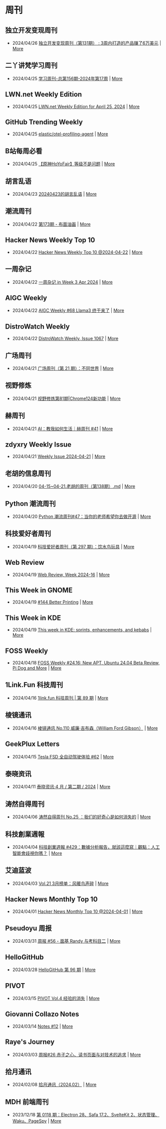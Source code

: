 # 周刊

## 独立开发变现周刊
- 2024/04/26 [独立开发变现周刊（第131期） : 3周内打造的产品赚了6万美元](https://www.ezindie.com/weekly/issue-131) | [More](channels/%E7%8B%AC%E7%AB%8B%E5%BC%80%E5%8F%91%E5%8F%98%E7%8E%B0%E5%91%A8%E5%88%8A.md)

## 二丫讲梵学习周刊
- 2024/04/25 [学习周刊-总第156期-2024年第17周](https://wiki.eryajf.net/pages/86eeef/) | [More](channels/%E4%BA%8C%E4%B8%AB%E8%AE%B2%E6%A2%B5%E5%AD%A6%E4%B9%A0%E5%91%A8%E5%88%8A.md)

## LWN.net Weekly Edition
- 2024/04/25 [LWN.net Weekly Edition for April 25, 2024](https://lwn.net/Articles/970328/) | [More](channels/LWN.net%20Weekly%20Edition.md)

## GitHub Trending Weekly
- 2024/04/25 [elastic/otel-profiling-agent](https://github.com/elastic/otel-profiling-agent) | [More](channels/GitHub%20Trending%20Weekly.md)

## B站每周必看
- 2024/04/25 [【原神HoYoFair】等级不是问题](https://www.bilibili.com/video/BV19x4y1a7PB) | [More](channels/B%E7%AB%99%E6%AF%8F%E5%91%A8%E5%BF%85%E7%9C%8B.md)

## 胡言乱语
- 2024/04/23 [20240423的胡言乱语](https://www.bboy.app/2024/04/23/20240423%E7%9A%84%E8%83%A1%E8%A8%80%E4%B9%B1%E8%AF%AD/) | [More](channels/%E8%83%A1%E8%A8%80%E4%B9%B1%E8%AF%AD.md)

## 潮流周刊
- 2024/04/22 [第173期 - 布面油画](https://weekly.tw93.fun/posts/173-%E5%B8%83%E9%9D%A2%E6%B2%B9%E7%94%BB/) | [More](channels/%E6%BD%AE%E6%B5%81%E5%91%A8%E5%88%8A.md)

## Hacker News Weekly Top 10
- 2024/04/22 [Hacker News Weekly Top 10 @2024-04-22](https://github.com/headllines/hackernews-weekly/issues/218) | [More](channels/Hacker%20News%20Weekly%20Top%2010.md)

## 一周杂记
- 2024/04/22 [一周杂记 in Week 3 Apr 2024](http://kingsamchen.github.io/2024/04/22/weekly-2024-apr-3/) | [More](channels/%E4%B8%80%E5%91%A8%E6%9D%82%E8%AE%B0.md)

## AIGC Weekly
- 2024/04/22 [AIGC Weekly #68 Llama3 终于来了](https://quail.ink/op7418/p/aigc-weekly-68) | [More](channels/AIGC%20Weekly.md)

## DistroWatch Weekly
- 2024/04/22 [DistroWatch Weekly, Issue 1067](https://distrowatch.com/weekly.php?issue=20240422) | [More](channels/DistroWatch%20Weekly.md)

## 广场周刊
- 2024/04/21 [广场周刊（第 21 期）：不同世界](https://immmmm.com/weekly-21-20240421/) | [More](channels/%E5%B9%BF%E5%9C%BA%E5%91%A8%E5%88%8A.md)

## 视野修炼
- 2024/04/21 [视野修炼第81期|Chrome124新功能](https://sugarat.top/weekly/2024-04-21.html) | [More](channels/%E8%A7%86%E9%87%8E%E4%BF%AE%E7%82%BC.md)

## 赫周刊
- 2024/04/21 [AI：教我如何生活｜赫周刊 #41](https://www.cliveshd.com/newsletter-41/) | [More](channels/%E8%B5%AB%E5%91%A8%E5%88%8A.md)

## zdyxry Weekly Issue
- 2024/04/21 [Weekly Issue 2024-04-21](https://zdyxry.github.io/2024/04/21/Weekly-Issue-2024-04-21/) | [More](channels/zdyxry%20Weekly%20Issue.md)

## 老胡的信息周刊
- 2024/04/20 [04-15~04-21.老胡的周刊（第138期）.md](https://weekly.howie6879.com/2024/04-15~04-21.老胡的周刊（第138期）.html) | [More](channels/%E8%80%81%E8%83%A1%E7%9A%84%E4%BF%A1%E6%81%AF%E5%91%A8%E5%88%8A.md)

## Python 潮流周刊
- 2024/04/20 [Python 潮流周刊#47：当你的老师希望你去做开源](https://pythoncat.top/posts/2024-04-20-weekly/) | [More](channels/Python%20%E6%BD%AE%E6%B5%81%E5%91%A8%E5%88%8A.md)

## 科技爱好者周刊
- 2024/04/19 [科技爱好者周刊（第 297 期）：饮水鸟玩具](http://www.ruanyifeng.com/blog/2024/04/weekly-issue-297.html) | [More](channels/%E7%A7%91%E6%8A%80%E7%88%B1%E5%A5%BD%E8%80%85%E5%91%A8%E5%88%8A.md)

## Web Review
- 2024/04/19 [Web Review, Week 2024-16](https://ervin.ipsquad.net/blog/2024/04/19/web-review-week-2024-16/) | [More](channels/Web%20Review.md)

## This Week in GNOME
- 2024/04/19 [#144 Better Printing](https://thisweek.gnome.org/posts/2024/04/twig-144/) | [More](channels/This%20Week%20in%20GNOME.md)

## This Week in KDE
- 2024/04/19 [This week in KDE: sprints, enhancements, and kebabs](https://pointieststick.com/2024/04/19/this-week-in-kde-sprints-enhancements-and-kebabs/) | [More](channels/This%20Week%20in%20KDE.md)

## FOSS Weekly
- 2024/04/18 [FOSS Weekly #24.16: New APT, Ubuntu 24.04 Beta Review, Pi Dog and More](https://itsfoss.com/newsletter/foss-weekly-24-16/) | [More](channels/FOSS%20Weekly.md)

## 1Link.Fun 科技周刊
- 2024/04/16 [1link.fun 科技周刊 | 第 89 期](https://1link.fun/blog/issue/issue89/) | [More](channels/1Link.Fun%20%E7%A7%91%E6%8A%80%E5%91%A8%E5%88%8A.md)

## 棱镜通讯
- 2024/04/16 [棱镜通讯 No.110 威廉·吉布森（William Ford Gibson）](https://wangyurui.com/posts/leng-jing-tong-xun-no-110-wei-lian-ji-bu-sen-wil-89a7a855) | [More](channels/%E6%A3%B1%E9%95%9C%E9%80%9A%E8%AE%AF.md)

## GeekPlux Letters
- 2024/04/15 [Tesla FSD 全自动驾驶体验 #62](https://letters.geekplux.com/62/) | [More](channels/GeekPlux%20Letters.md)

## 泰晓资讯
- 2024/04/11 [泰晓资讯·4 月 / 第二期 / 2024](https://tinylab.org/tinylab-weekly-04-1st-2024/) | [More](channels/%E6%B3%B0%E6%99%93%E8%B5%84%E8%AE%AF.md)

## 涛然自得周刊
- 2024/04/06 [涛然自得周刊 No.25 ：我们的好奇心是如何消失的](http://heyitao.com/post/beyond-code-weekly-025) | [More](channels/%E6%B6%9B%E7%84%B6%E8%87%AA%E5%BE%97%E5%91%A8%E5%88%8A.md)

## 科技創業週報
- 2024/04/04 [科技創業週報 #429：數據分析報告，就該這麼寫｜觀點：人工智能會歧視你嗎？](https://blog.starrocket.io/posts/newsletter-2024-04-44/) | [More](channels/%E7%A7%91%E6%8A%80%E5%89%B5%E6%A5%AD%E9%80%B1%E5%A0%B1.md)

## 艾迪蓝波
- 2024/04/03 [Vol.21 3月榜单：风暖鸟声碎](https://www.idnunber.top/article/6f174e9a-9399-477d-adc0-8b0000630922) | [More](channels/%E8%89%BE%E8%BF%AA%E8%93%9D%E6%B3%A2.md)

## Hacker News Monthly Top 10
- 2024/04/01 [Hacker News Monthly Top 10 @2024-04-01](https://github.com/headllines/hackernews-monthly/issues/68) | [More](channels/Hacker%20News%20Monthly%20Top%2010.md)

## Pseudoyu 周报
- 2024/03/31 [周报 #56 - 面基 Randy 与考科目二](https://www.pseudoyu.com/zh/2024/03/31/weekly_review_20240331/) | [More](channels/Pseudoyu%20%E5%91%A8%E6%8A%A5.md)

## HelloGitHub
- 2024/03/28 [HelloGitHub 第 96 期](https://hellogithub.com/periodical/volume/96) | [More](channels/HelloGitHub.md)

## PIVOT
- 2024/03/15 [PIVOT Vol.4 经验的消失](https://anotherdayu.com/2024/5657/) | [More](channels/PIVOT.md)

## Giovanni Collazo Notes
- 2024/03/14 [Notes #12](https://gcollazo.com/notes-12-2/) | [More](channels/Giovanni%20Collazo%20Notes.md)

## Raye's Journey
- 2024/03/03 [周报#26 赤子之心、读书页面与对技术的追求](https://xlog.app/api/redirection?characterId=51803&noteId=1637) | [More](channels/Raye%27s%20Journey.md)

## 拾月通讯
- 2024/02/08 [拾月通讯（2024.02）](https://www.skyue.com/24020822.html) | [More](channels/%E6%8B%BE%E6%9C%88%E9%80%9A%E8%AE%AF.md)

## MDH 前端周刊
- 2023/12/18 [第 0118 期：Electron 28、Safa 17.2、SvelteKit 2、状态管理、Waku、PageSpy](https://mdhweekly.com/weekly/issue-0118) | [More](channels/MDH%20%E5%89%8D%E7%AB%AF%E5%91%A8%E5%88%8A.md)

